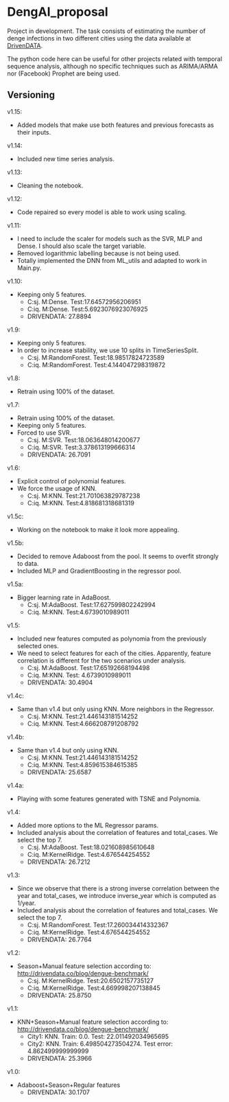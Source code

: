 # DengAI_proposal
Project in development. The task consists of estimating the number of denge infections in two different cities using the data available at [DrivenDATA](https://www.drivendata.org/competitions/44/dengai-predicting-disease-spread/).

The python code here can be useful for other projects related with temporal sequence analysis, although no specific techniques such as ARIMA/ARMA nor (Facebook) Prophet are being used.

## Versioning
v1.15:
* Added models that make use both features and previous forecasts as their inputs.

v1.14:
* Included new time series analysis.

v1.13:
* Cleaning the notebook.

v1.12:
* Code repaired so every model is able to work using scaling.

v1.11:
* I need to include the scaler for models such as the SVR, MLP and Dense. I should also scale the target variable.
* Removed logarithmic labelling because is not being used.
* Totally implemented the DNN from ML_utils and adapted to work in Main.py.

v1.10:
* Keeping only 5 features.
  * C:sj. M:Dense. Test:17.64572956206951
  * C:iq. M:Dense. Test:5.6923076923076925
  * DRIVENDATA: 27.8894

v1.9:
* Keeping only 5 features.
* In order to increase stability, we use 10 splits in TimeSeriesSplit.
  * C:sj. M:RandomForest. Test:18.98517824723589
  * C:iq. M:RandomForest. Test:4.144047298319872

v1.8:
* Retrain using 100% of the dataset.

v1.7:
* Retrain using 100% of the dataset.
* Keeping only 5 features.
* Forced to use SVR.
  * C:sj. M:SVR. Test:18.063648014200677
  * C:iq. M:SVR. Test:3.378613199666314
  * DRIVENDATA: 26.7091
  
v1.6:
* Explicit control of polynomial features.
* We force the usage of KNN.
  * C:sj. M:KNN. Test:21.701063829787238
  * C:iq. M:KNN. Test:4.818681318681319
  
v1.5c:
* Working on the notebook to make it look more appealing.

v1.5b:
* Decided to remove Adaboost from the pool. It seems to overfit strongly to data.
* Included MLP and GradientBoosting in the regressor pool.

v1.5a:
* Bigger learning rate in AdaBoost.
  * C:sj. M:AdaBoost. Test:17.627599802242994
  * C:iq. M:KNN. Test:4.6739010989011

v1.5:
* Included new features computed as polynomia from the previously selected ones.
* We need to select features for each of the cities. Apparently, feature correlation is different for the two scenarios under analysis.
  * C:sj. M:AdaBoost. Test:17.65192668194498
  * C:iq. M:KNN. Test: 4.6739010989011
  * DRIVENDATA: 30.4904

v1.4c:
* Same than v1.4 but only using KNN. More neighbors in the Regressor.
  * C:sj. M:KNN. Test:21.446143181514252
  * C:iq. M:KNN. Test:4.666208791208792

v1.4b:
* Same than v1.4 but only using KNN.
  * C:sj. M:KNN. Test:21.446143181514252
  * C:iq. M:KNN. Test:4.859615384615385
  * DRIVENDATA: 25.6587

v1.4a:
* Playing with some features generated with TSNE and Polynomia.

v1.4:
* Added more options to the ML Regressor params.
* Included analysis about the correlation of features and total_cases. We select the top 7. 
  * C:sj. M:AdaBoost. Test:18.021608985610648
  * C:iq. M:KernelRidge. Test:4.676544254552
  * DRIVENDATA: 26.7212

v1.3:
* Since we observe that there is a strong inverse correlation between the year and total_cases, we introduce inverse_year which is computed as 1/year.
* Included analysis about the correlation of features and total_cases. We select the top 7. 
  * C:sj. M:RandomForest. Test:17.260034414332367
  * C:iq. M:KernelRidge. Test:4.676544254552
  * DRIVENDATA: 26.7764

v1.2: 
* Season+Manual feature selection according to: http://drivendata.co/blog/dengue-benchmark/
  * C:sj. M:KernelRidge. Test:20.6502157735127
  * C:iq. M:KernelRidge. Test:4.669998207138845
  * DRIVENDATA: 25.8750

v1.1:
* KNN+Season+Manual feature selection according to: http://drivendata.co/blog/dengue-benchmark/
  * City1: KNN. Train: 0.0. Test: 22.011492034965695
  * City2: KNN. Train: 6.498504273504274. Test error: 4.862499999999999
  * DRIVENDATA: 25.3966

v1.0:
* Adaboost+Season+Regular features
  * DRIVENDATA: 30.1707
